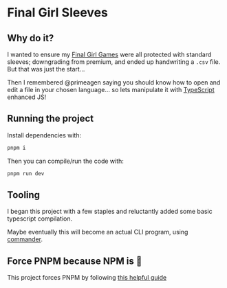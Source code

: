 # Final Girl Sleeves

## Why do it?

I wanted to ensure my [Final Girl Games](https://vanrydergames.com/pages/final-girl) were all protected with standard sleeves; downgrading from premium, and ended up handwriting a `.csv` file. But that was just the start...

Then I remembered @primeagen saying you should know how to open and edit a file in your chosen language... so lets manipulate it with [TypeScript](https://www.typescriptlang.org/) enhanced JS!

## Running the project

Install dependencies with:

```zsh
pnpm i
```

Then you can compile/run the code with:

```zsh
pnpm run dev
```

## Tooling

I began this project with a few staples and reluctantly added some basic typescript compilation.

Maybe eventually this will become an actual CLI program, using [commander](https://github.com/tj/commander.js).

## Force PNPM because NPM is :poop:

This project forces PNPM by following [this helpful guide](https://www.freecodecamp.org/news/how-to-force-use-yarn-or-npm/)
